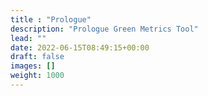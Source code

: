 ```yaml
---
title : "Prologue"
description: "Prologue Green Metrics Tool"
lead: ""
date: 2022-06-15T08:49:15+00:00
draft: false
images: []
weight: 1000
---
```

